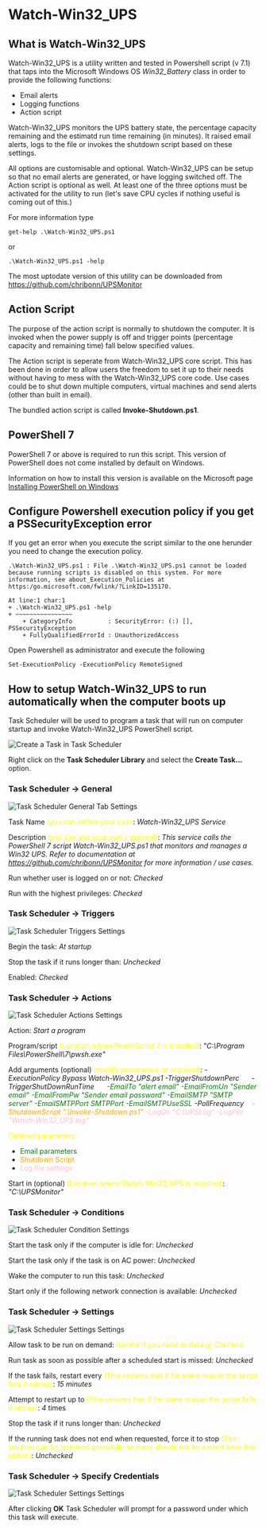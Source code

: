 # Watch-Win32_UPS

## What is Watch-Win32_UPS

Watch-Win32_UPS is a utility written and tested in Powershell script (v 7.1) that taps into the Microsoft Windows OS *Win32_Battery* class in order to provide the following  functions:

* Email alerts 
* Logging functions
* Action script 

Watch-Win32_UPS monitors the UPS battery state, the percentage capacity remaining and the estimatd run time remaining (in minutes).  It raised email alerts, logs to the file or invokes the shutdown script based on these settings.

All options are customisable and optional. Watch-Win32_UPS can be setup so that no email alerts are generated, or have logging switched off. The Action script is optional as well. At least one of the three options must be activated for the utility to run (let's save CPU cycles if nothing useful is coming out of this.)

For more information type

    get-help .\Watch-Win32_UPS.ps1

or

    .\Watch-Win32_UPS.ps1 -help

The most uptodate version of this utility can be downloaded from https://github.com/chribonn/UPSMonitor

## Action Script

The purpose of the action script is normally to shutdown the computer. It is invoked when the power supply is off and trigger points (percentage capacity and remaining time) fall below specified values.

The Action script is seperate from Watch-Win32_UPS core script. This has been done in order to allow users the freedom to set it up to their needs without having to mess with the Watch-Win32_UPS core code.  Use cases could be to shut down multiple computers, virtual machines and send alerts (other than built in email).

The bundled action script is called **Invoke-Shutdown.ps1**.

## PowerShell 7

PowerShell 7 or above is required to run this script. This version of PowerShell does not come installed by default on Windows.

Information on how to install this version is available on the  Microsoft page [Installing PowerShell on Windows](https://docs.microsoft.com/en-us/powershell/scripting/install/installing-powershell-core-on-windows?view=powershell-7.1)


## Configure Powershell execution policy if you get a PSSecurityException error

If you get an error when you execute the script similar to the one herunder you need to change the execution policy.

    .\Watch-Win32_UPS.ps1 : File .\Watch-Win32_UPS.ps1 cannot be loaded because running scripts is disabled on this system. For more information, see about_Execution_Policies at https:/go.microsoft.com/fwlink/?LinkID=135170.

    At line:1 char:1
    + .\Watch-Win32_UPS.ps1 -help
    + ~~~~~~~~~~~~~~~~
        + CategoryInfo          : SecurityError: (:) [], PSSecurityException
        + FullyQualifiedErrorId : UnauthorizedAccess
	
Open Powershell as administrator and execute the following

    Set-ExecutionPolicy -ExecutionPolicy RemoteSigned

## How to setup Watch-Win32_UPS to run automatically when the computer boots up

Task Scheduler will be used to program a task that will run on computer startup and invoke Watch-Win32_UPS PowerShell script.

![Create a Task in Task Scheduler](images/TaskScheduler001.png)

Right click on the **Task Scheduler Library** and select the **Create Task...** option.


### Task Scheduler -> General

![Task Scheduler General Tab Settings](images/TaskScheduler002.png)

Task Name <span style="color:yellow">(you can define your own)</span>: *Watch-Win32_UPS Service*  

Description <span style="color:yellow">(you can use your own / optional)</span>: *This service calls the PowerShell 7 script Watch-Win32_UPS.ps1 that monitors and manages a Win32 UPS. Refer to documentation at https://github.com/chribonn/UPSMonitor for more information / use cases.* 

Run whether user is logged on or not: *Checked* 

Run with the highest privileges: *Checked* 


### Task Scheduler -> Triggers

![Task Scheduler Triggers Settings](images/TaskScheduler003.png)

Begin the task: *At startup*

Stop the task if it runs longer than: *Unchecked*

Enabled: *Checked*


### Task Scheduler -> Actions

![Task Scheduler Actions Settings](images/TaskScheduler004.png)

Action: *Start a program*

Program/script <span style="color:yellow">(Location where PowerScript 7 is installed)</span>: *"C:\Program Files\PowerShell\7\pwsh.exe"*

Add arguments (optional) *<span style="color:yellow">(modify parameters as required)</span>: -ExecutionPolicy Bypass Watch-Win32_UPS.ps1 -TriggerShutdownPerc <span style="color:white;bold">85</span> -TriggerShutDownRunTime <span style="color:white;bold">30</span> <span style="color:green">-EmailTo "alert email" -EmailFromUn "Sender email" -EmailFromPw "Sender email password" -EmailSMTP "SMTP server" -EmailSMTPPort SMTPPort -EmailSMTPUseSSL</span> -PollFrequency <span style="color:white;bold">5</span> <span style="color:orange">-ShutdownScript ".\\Invoke-Shutdown.ps1"</span> <span style="color:pink">-LogDir "C:\\UPSLog" -LogFile "Watch-Win32_UPS.log"</span>*

<span style="color:yellow">Optional parameters: </span>

* <span style="color:green">Email parameters</span>
* <span style="color:orange">Shutdown Script</span>
* <span style="color:pink">Log file settings</span>

Start in (optional) <span style="color:yellow">(Location where Watch-Win32_UPS is installed)</span>: *"C:\UPSMonitor"* 


### Task Scheduler -> Conditions

![Task Scheduler Condition Settings](images/TaskScheduler005.png)

Start the task only if the computer is idle for: *Unchecked* 

Start the task only if the task is on AC power: *Unchecked* 

Wake the computer to run this task: *Unchecked* 

Start only if the following network connection is available: *Unchecked* 


### Task Scheduler -> Settings

![Task Scheduler Settings Settings](images/TaskScheduler006.png)

Allow task to be run on demand: <span style="color:yellow">(Useful if you need to debug)<span> *Checked* 

Run task as soon as possible after a scheduled start is missed: *Unchecked* 

If the task fails, restart every <span style="color:yellow">(This ensures that if for some reason the script fails it retries)</span>: *15 minutes* 

Attempt to restart up to <span style="color:yellow">(This ensures that if for some reason the script fails it retries)</span>: *4* times

Stop the task if it runs longer than: *Unchecked* 

If the running task does not end when requested, force it to stop <span style="color:yellow">(The solution can be termined gracefully so there should not be a need have this option)</span>: *Unchecked* 


### Task Scheduler -> Specify Credentials

![Task Scheduler Settings Settings](images/TaskScheduler007.png)

After clicking **OK** Task Scheduler will prompt for a password under which this task will execute.

